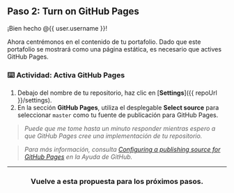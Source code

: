 ## Paso 2: Turn on GitHub Pages

¡Bien hecho @{{ user.username }}!

Ahora centrémonos en el contenido de tu portafolio. Dado que este portafolio se mostrará como una página estática, es necesario que actives GitHub Pages.

### :keyboard: Actividad: Activa GitHub Pages
1. Debajo del nombre de tu repositorio, haz clic en [**Settings**]({{ repoUrl }}/settings).
1. En la sección **GitHub Pages**, utiliza el desplegable **Select source** para seleccionar `master` como tu fuente de publicación para GitHub Pages.

> _Puede que me tome hasta un minuto responder mientras espero a que GitHub Pages cree una implementación de tu repositorio._ 

> _Para más información, consulta [Configuring a publishing source for GitHub Pages](https://help.github.com/articles/configuring-a-publishing-source-for-github-pages/) en la Ayuda de GitHub._

<hr>
<h3 align="center">Vuelve a esta propuesta para los próximos pasos.</h3>
